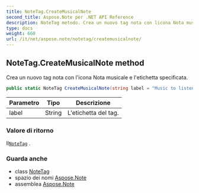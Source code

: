 ```yaml
---
title: NoteTag.CreateMusicalNote
second_title: Aspose.Note per .NET API Reference
description: NoteTag metodo. Crea un nuovo tag nota con licona Nota musicale e letichetta specificata.
type: docs
weight: 660
url: /it/net/aspose.note/notetag/createmusicalnote/
---
```

## NoteTag.CreateMusicalNote method

Crea un nuovo tag nota con l'icona Nota musicale e l'etichetta specificata.

```csharp
public static NoteTag CreateMusicalNote(string label = "Music to listen to")
```

| Parametro | Tipo | Descrizione |
| --- | --- | --- |
| label | String | L'etichetta del tag. |

### Valore di ritorno

Il[`NoteTag`](../) .

### Guarda anche

* class [NoteTag](../)
* spazio dei nomi [Aspose.Note](../../notetag/)
* assemblea [Aspose.Note](../../../)


